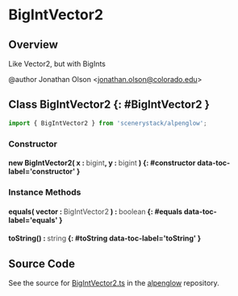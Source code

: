 # BigIntVector2

## Overview

Like Vector2, but with BigInts

@author Jonathan Olson &lt;jonathan.olson@colorado.edu&gt;

## Class BigIntVector2 {: #BigIntVector2 }


```js
import { BigIntVector2 } from 'scenerystack/alpenglow';
```
### Constructor

#### new BigIntVector2( x : <span style="font-weight: 400; opacity: 80%;">bigint</span>, y : <span style="font-weight: 400; opacity: 80%;">bigint</span> ) {: #constructor data-toc-label='constructor' }

### Instance Methods

#### equals( vector : <span style="font-weight: 400; opacity: 80%;">BigIntVector2</span> ) : <span style="font-weight: 400; opacity: 80%;">boolean</span> {: #equals data-toc-label='equals' }

#### toString() : <span style="font-weight: 400; opacity: 80%;">string</span> {: #toString data-toc-label='toString' }



## Source Code

See the source for [BigIntVector2.ts](https://github.com/phetsims/alpenglow/blob/main/js/cag/BigIntVector2.ts) in the [alpenglow](https://github.com/phetsims/alpenglow) repository.
